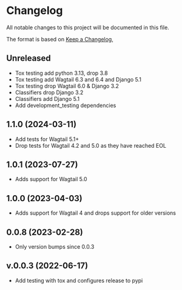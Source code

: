 # Changelog

All notable changes to this project will be documented in this file.

The format is based on [Keep a Changelog](https://keepachangelog.com/en/1.0.0/),

## Unreleased

- Tox testing add python 3.13, drop 3.8
- Tox testing add Wagtail 6.3 and 6.4 and Django 5.1
- Tox testing drop Wagtail 6.0 & Django 3.2
- Classifiers drop Django 3.2
- Classifiers add Django 5.1
- Add development_testing dependencies

## 1.1.0 (2024-03-11)

- Add tests for Wagtail 5.1+
- Drop tests for Wagtail 4.2 and 5.0 as they have reached EOL

## 1.0.1 (2023-07-27)

- Adds support for Wagtail 5.0

## 1.0.0 (2023-04-03)

- Adds support for Wagtail 4 and drops support for older versions

## 0.0.8 (2023-02-28)

- Only version bumps since 0.0.3

## v.0.0.3 (2022-06-17)

- Add testing with tox and configures release to pypi
